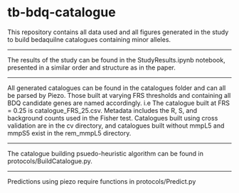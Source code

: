 # tb-bdq-catalogue

This repository contains all data used and all figures generated in the study to build bedaquilne catalogues containing minor alleles.

---

The results of the study can be found in the StudyResults.ipynb notebook, presented in a similar order and structure as in the paper.

---

All generated catalogues can be found in the catalogues folder and can all be parsed by Piezo. Those built at varying FRS thresholds and containing all BDQ candidate genes are named accordingly. i.e The catalogue built at FRS = 0.25 is catalogue_FRS_25.csv. Metadata includes the R, S, and background counts used in the Fisher test. Catalogues built using cross validation are in the cv directory, and catalogues built without mmpL5 and mmpS5 exist in the rem_mmpL5 directory.

---

The catalogue building psuedo-heuristic algorithm can be found in protocols/BuildCatalogue.py.

---

Predictions using piezo require functions in protocols/Predict.py
